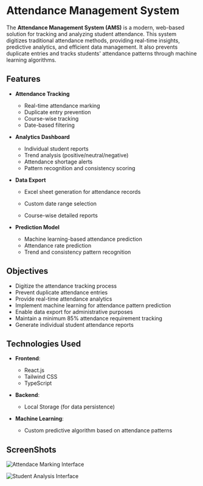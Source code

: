 # Attendance Management System

The **Attendance Management System (AMS)** is a modern, web-based solution for tracking and analyzing student attendance. This system digitizes traditional attendance methods, providing real-time insights, predictive analytics, and efficient data management. It also prevents duplicate entries and tracks students' attendance patterns through machine learning algorithms.

## Features

- **Attendance Tracking**
  - Real-time attendance marking
  - Duplicate entry prevention
  - Course-wise tracking
  - Date-based filtering

- **Analytics Dashboard**
  - Individual student reports
  - Trend analysis (positive/neutral/negative)
  - Attendance shortage alerts
  - Pattern recognition and consistency scoring

- **Data Export**
  - Excel sheet generation for attendance records
  - Custom date range selection 

  - Course-wise detailed reports

- **Prediction Model**
  - Machine learning-based attendance prediction
  - Attendance rate prediction
  - Trend and consistency pattern recognition

## Objectives

- Digitize the attendance tracking process
- Prevent duplicate attendance entries
- Provide real-time attendance analytics
- Implement machine learning for attendance pattern prediction
- Enable data export for administrative purposes
- Maintain a minimum 85% attendance requirement tracking
- Generate individual student attendance reports

## Technologies Used

- **Frontend**: 
  - React.js
  - Tailwind CSS
  - TypeScript

- **Backend**: 
  - Local Storage (for data persistence)

- **Machine Learning**: 
  - Custom predictive algorithm based on attendance patterns

## ScreenShots
![Attendace Marking Interface](https://github.com/user-attachments/assets/408eb552-78d5-4134-ba99-d6ce9429eab1)

![Student Analysis Interface](https://github.com/user-attachments/assets/d7000f29-707c-4e5e-bbe7-ba183c74e43d)

